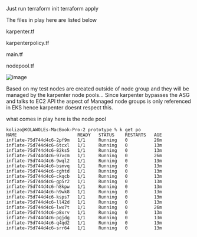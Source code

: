 Just run terraform init 
terraform apply

The files in play here are listed below

karpenter.tf

karpenterpolicy.tf

main.tf

nodepool.tf


![image](https://github.com/kolizo12/prototype/assets/20117523/6081f084-b1e1-44f9-969d-0c6e5d824c38)

Based on my test nodes are created outside of node group and they will be managed by the karpenter node pools... Since karpenter bypasses the ASG and talks to EC2 API  the aspect of Managed node groups is only referenced in EKS hence karpenter doesnt respect this.

what comes in play here is the node pool 

```
kolizo@KOLAWOLEs-MacBook-Pro-2 prototype % k get po                                      
NAME                       READY   STATUS    RESTARTS   AGE
inflate-75d744d4c6-2pf9m   1/1     Running   0          26m
inflate-75d744d4c6-6tcxl   1/1     Running   0          13m
inflate-75d744d4c6-82ks5   1/1     Running   0          13m
inflate-75d744d4c6-97vcm   1/1     Running   0          26m
inflate-75d744d4c6-9wql2   1/1     Running   0          13m
inflate-75d744d4c6-bsmvq   1/1     Running   0          13m
inflate-75d744d4c6-cghtd   1/1     Running   0          13m
inflate-75d744d4c6-ckqcb   1/1     Running   0          13m
inflate-75d744d4c6-gp5r2   1/1     Running   0          13m
inflate-75d744d4c6-h8kpw   1/1     Running   0          13m
inflate-75d744d4c6-h9wk8   1/1     Running   0          13m
inflate-75d744d4c6-ksps7   1/1     Running   0          13m
inflate-75d744d4c6-ll42d   1/1     Running   0          13m
inflate-75d744d4c6-lwx7t   1/1     Running   0          26m
inflate-75d744d4c6-p8xrv   1/1     Running   0          13m
inflate-75d744d4c6-pgjdg   1/1     Running   0          13m
inflate-75d744d4c6-q4qd2   1/1     Running   0          13m
inflate-75d744d4c6-srr64   1/1     Running   0          13m
```
